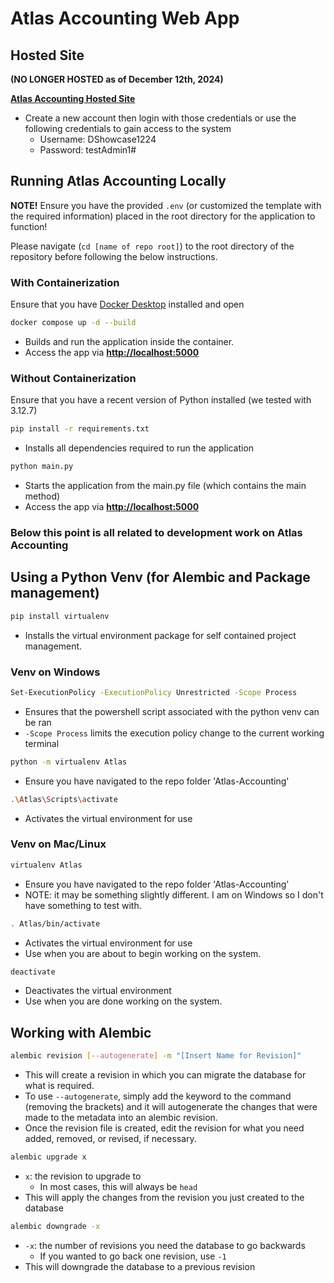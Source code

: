 # Atlas Accounting Web App

## Hosted Site
**(NO LONGER HOSTED as of December 12th, 2024)**

[**Atlas Accounting Hosted Site**](http://atlas-accounting.eastus.azurecontainer.io:5000/login)
* Create a new account then login with those credentials or use the following credentials to gain access to the system
    * Username: DShowcase1224
    * Password: testAdmin1#

## Running Atlas Accounting Locally
**NOTE!** Ensure you have the provided `.env` (or customized the template with the required information) placed in the root directory for the application to function!

Please navigate (`cd [name of repo root]`) to the root directory of the repository before following the below instructions.

### With Containerization
Ensure that you have [Docker Desktop](https://www.docker.com/products/docker-desktop/) installed and open
```bash
docker compose up -d --build
```
* Builds and run the application inside the container. 
* Access the app via [**http://localhost:5000**](http://localhost:5000) 

### Without Containerization
Ensure that you have a recent version of Python installed (we tested with 3.12.7)
```bash
pip install -r requirements.txt
```
* Installs all dependencies required to run the application

```bash
python main.py
```
* Starts the application from the main.py file (which contains the main method)
* Access the app via [**http://localhost:5000**](http://localhost:5000)

### Below this point is all related to development work on Atlas Accounting

## Using a Python Venv (for Alembic and Package management)
```bash
pip install virtualenv
```
* Installs the virtual environment package for self contained project management.

### Venv on Windows
```bash
Set-ExecutionPolicy -ExecutionPolicy Unrestricted -Scope Process
```
* Ensures that the powershell script associated with the python venv can be ran
* `-Scope Process` limits the execution policy change to the current working terminal

```bash
python -m virtualenv Atlas
```
* Ensure you have navigated to the repo folder 'Atlas-Accounting'

```bash
.\Atlas\Scripts\activate
```
* Activates the virtual environment for use

### Venv on Mac/Linux
```bash
virtualenv Atlas
```
* Ensure you have navigated to the repo folder 'Atlas-Accounting'
* NOTE: it may be something slightly different. I am on Windows so I don't have something to test with.

```bash
. Atlas/bin/activate
```
* Activates the virtual environment for use
* Use when you are about to begin working on the system.

```bash
deactivate
```
* Deactivates the virtual environment
* Use when you are done working on the system.

## Working with Alembic

```bash
alembic revision [--autogenerate] -m "[Insert Name for Revision]"
```
* This will create a revision in which you can migrate the database for what is required.
* To use `--autogenerate`, simply add the keyword to the command (removing the brackets) and it will autogenerate the changes that were made to the metadata into an alembic revision. 
* Once the revision file is created, edit the revision for what you need added, removed, or revised, if necessary.

```bash
alembic upgrade x
```
* `x`: the revision to upgrade to 
    * In most cases, this will always be `head`
* This will apply the changes from the revision you just created to the database

```bash
alembic downgrade -x
```
* `-x`: the number of revisions you need the database to go backwards
    * If you wanted to go back one revision, use `-1`
* This will downgrade the database to a previous revision
